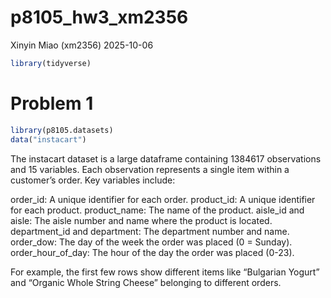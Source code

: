 p8105_hw3_xm2356
================
Xinyin Miao (xm2356)
2025-10-06

``` r
library(tidyverse)
```

# Problem 1

``` r
library(p8105.datasets)
data("instacart")
```

The instacart dataset is a large dataframe containing 1384617
observations and 15 variables. Each observation represents a single item
within a customer’s order. Key variables include:

order_id: A unique identifier for each order. product_id: A unique
identifier for each product. product_name: The name of the product.
aisle_id and aisle: The aisle number and name where the product is
located. department_id and department: The department number and name.
order_dow: The day of the week the order was placed (0 = Sunday).
order_hour_of_day: The hour of the day the order was placed (0-23).

For example, the first few rows show different items like “Bulgarian
Yogurt” and “Organic Whole String Cheese” belonging to different orders.
